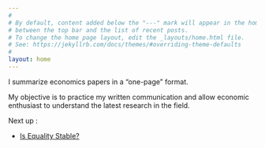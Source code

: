 ```yaml
---
#
# By default, content added below the "---" mark will appear in the home page
# between the top bar and the list of recent posts.
# To change the home page layout, edit the _layouts/home.html file.
# See: https://jekyllrb.com/docs/themes/#overriding-theme-defaults
#
layout: home
---
```


I summarize economics papers in a “one-page” format. 

My objective is to practice my written communication and allow economic enthusiast to understand the latest research in the field.

Next up : 
* [Is Equality Stable?](https://debrajray.com/wp-content/uploads/2017/12/MRAerPP.pdf)
  